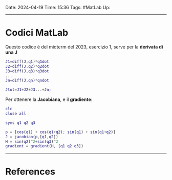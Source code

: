 Date: 2024-04-19
Time: 15:36
Tags: #MatLab 
Up: 

---
# Codici MatLab

Questo codice è del midterm del 2023, esercizio 1, serve per la **derivata di una J**
``` MATLAB
J1=diff(J,q1)*q1dot
J2=diff(J,q2)*q2dot
J3=diff(J,q3)*q3dot
...
Jn=diff(J,qn)*qndot

Jtot=J1+J2+J3...+Jn;
```

Per ottenere la **Jacobiana**, e il **gradiente**:
``` MATLAB
clc
close all

syms q1 q2 q3

p = [cos(q1) + cos(q1+q2); sin(q1) + sin(q1+q2)]
J = jacobian(p,[q1,q2])
H = sin(q2)^2+sin(q3)^2
gradient = gradient(H, [q1 q2 q3])
```



---
# References
